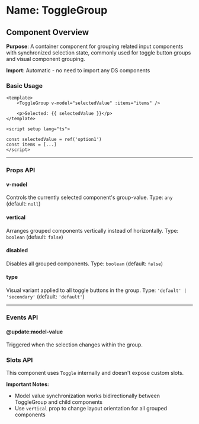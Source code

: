 # Name: ToggleGroup
## Component Overview

**Purpose**: A container component for grouping related input components with synchronized selection state, commonly used for toggle button groups and visual component grouping.

**Import**: Automatic - no need to import any DS components

### Basic Usage

```vue
<template>
    <ToggleGroup v-model="selectedValue" :items="items" />
    
    <p>Selected: {{ selectedValue }}</p>
</template>

<script setup lang="ts">

const selectedValue = ref('option1')
const items = [...]
</script>
```

---

### Props API

#### v-model
Controls the currently selected component's group-value. Type: `any` (default: `null`)

#### vertical
Arranges grouped components vertically instead of horizontally. Type: `boolean` (default: `false`)

#### disabled
Disables all grouped components. Type: `boolean` (default: `false`)

#### type
Visual variant applied to all toggle buttons in the group. Type: `'default' | 'secondary'` (default: `'default'`)

---

### Events API

#### @update:model-value
Triggered when the selection changes within the group.

### Slots API

This component uses `Toggle` internally and doesn't expose custom slots.

**Important Notes:**
- Model value synchronization works bidirectionally between ToggleGroup and child components
- Use `vertical` prop to change layout orientation for all grouped components